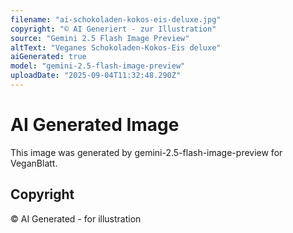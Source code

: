 ```yaml
---
filename: "ai-schokoladen-kokos-eis-deluxe.jpg"
copyright: "© AI Generiert - zur Illustration"
source: "Gemini 2.5 Flash Image Preview"
altText: "Veganes Schokoladen-Kokos-Eis deluxe"
aiGenerated: true
model: "gemini-2.5-flash-image-preview"
uploadDate: "2025-09-04T11:32:48.290Z"
---
```


# AI Generated Image

This image was generated by gemini-2.5-flash-image-preview for VeganBlatt.

## Copyright
© AI Generated - for illustration
